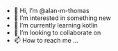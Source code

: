 - 👋 Hi, I’m @alan-m-thomas
- 👀 I’m interested in something new
- 🌱 I’m currently learning kotlin
- 💞️ I’m looking to collaborate on 
- 📫 How to reach me ...

<!---
alan-m-thomas/alan-m-thomas is a ✨ special ✨ repository because its `README.md` (this file) appears on your GitHub profile.
You can click the Preview link to take a look at your changes.
--->
